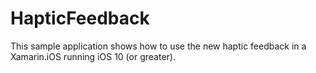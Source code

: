 HapticFeedback
==========

This sample application shows how to use the new haptic feedback in a Xamarin.iOS running iOS 10 (or greater). 





